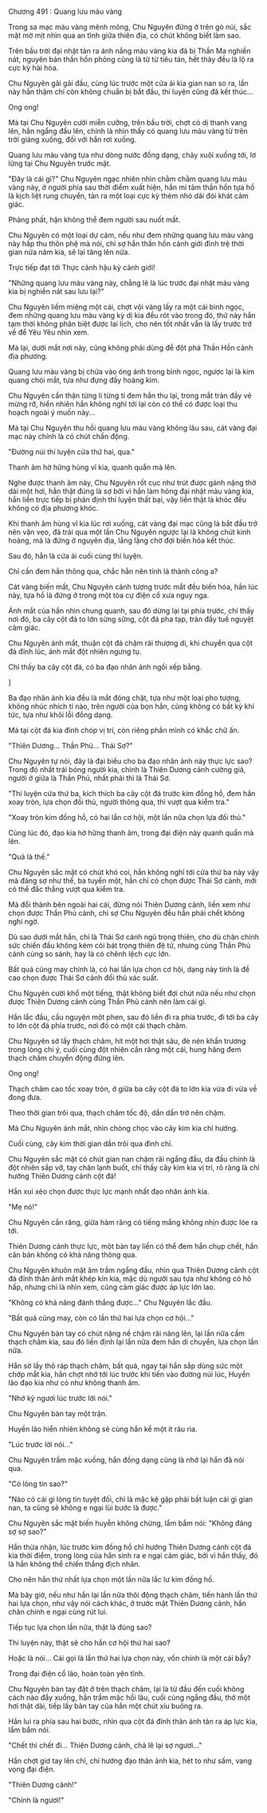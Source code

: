 




Chương 491 : Quang lưu màu vàng


Trong sa mạc màu vàng mênh mông, Chu Nguyên đứng ở trên gò núi, sắc mặt mờ mịt nhìn qua an tĩnh giữa thiên địa, có chút không biết làm sao.

Trên bầu trời đại nhật tản ra ánh nắng màu vàng kia đã bị Thần Ma nghiền nát, nguyên bản thần hồn phỏng cũng là từ từ tiêu tán, hết thảy đều là lộ ra cực kỳ hài hòa.

Chu Nguyên gãi gãi đầu, cùng lúc trước một cửa ải kia gian nan so ra, lần này hắn thậm chí còn không chuẩn bị bắt đầu, thí luyện cũng đã kết thúc...

Ong ong!

Mà tại Chu Nguyên cười miễn cưỡng, trên bầu trời, chợt có dị thanh vang lên, hắn ngẩng đầu lên, chính là nhìn thấy có quang lưu màu vàng từ trên trời giáng xuống, đối với hắn rơi xuống.

Quang lưu màu vàng tựa như dòng nước đồng dạng, chảy xuôi xuống tới, lơ lửng tại Chu Nguyên trước mặt.

"Đây là cái gì?" Chu Nguyên ngạc nhiên nhìn chằm chằm quang lưu màu vàng này, ở người phía sau thời điểm xuất hiện, hắn mi tâm thần hồn tựa hồ là kịch liệt rung chuyển, tản ra một loại cực kỳ thèm nhỏ dãi đói khát cảm giác.

Phảng phất, hận không thể đem người sau nuốt mất.

Chu Nguyên có một loại dự cảm, nếu như đem những quang lưu màu vàng này hấp thu thôn phệ mà nói, chỉ sợ hắn thần hồn cảnh giới đình trệ thời gian nửa năm kia, sẽ lại tăng lên nữa.

Trực tiếp đạt tới Thực cảnh hậu kỳ cảnh giới!

"Những quang lưu màu vàng này, chẳng lẽ là lúc trước đại nhật màu vàng kia bị nghiền nát sau lưu lại?"

Chu Nguyên liếm miệng một cái, chợt vội vàng lấy ra một cái bình ngọc, đem những quang lưu màu vàng kỳ dị kia đều rót vào trong đó, thứ này hắn tạm thời không phân biệt được lai lịch, cho nên tốt nhất vẫn là lấy trước trở về để Yêu Yêu nhìn xem.

Mà lại, dưới mắt nơi này, cũng không phải dùng để đột phá Thần Hồn cảnh địa phương.

Quang lưu màu vàng bị chứa vào óng ánh trong bình ngọc, ngược lại là kim quang chói mắt, tựa như đựng đầy hoàng kim.

Chu Nguyên cẩn thận từng li từng tí đem hắn thu lại, trong mắt tràn đầy vẻ mừng rỡ, hiển nhiên hắn không nghĩ tới lại còn có thể có được loại thu hoạch ngoài ý muốn này...

Mà tại Chu Nguyên thu hồi quang lưu màu vàng không lâu sau, cát vàng đại mạc này chính là có chút chấn động.

"Đường núi thí luyện cửa thứ hai, qua."

Thanh âm hờ hững hùng vĩ kia, quanh quẩn mà lên.

Nghe được thanh âm này, Chu Nguyên rốt cục như trút được gánh nặng thở dài một hơi, hắn thật đúng là sợ bởi vì hắn làm hỏng đại nhật màu vàng kia, hắn liền trực tiếp bị phán định thí luyện thất bại, vậy liền thật là khóc đều không có địa phương khóc.

Khi thanh âm hùng vĩ kia lúc rơi xuống, cát vàng đại mạc cũng là bắt đầu trở nên vặn vẹo, đã trải qua một lần Chu Nguyên ngược lại là không chút kinh hoảng, mà là đứng ở nguyên địa, lẳng lặng chờ đợi biến hóa kết thúc.

Sau đó, hẳn là cửa ải cuối cùng thí luyện.

Chỉ cần đem hắn thông qua, chắc hẳn nên tính là thành công a?

Cát vàng biến mất, Chu Nguyên cảnh tượng trước mắt đều biến hóa, hắn lúc này, tựa hồ là đứng ở trong một tòa cự điện cổ xưa nguy nga.

Ánh mắt của hắn nhìn chung quanh, sau đó dừng lại tại phía trước, chỉ thấy nơi đó, ba cây cột đá to lớn sừng sững, cột đá pha tạp, tràn đầy tuế nguyệt cảm giác.

Chu Nguyên ánh mắt, thuận cột đá chậm rãi thượng di, khi chuyển qua cột đá đỉnh lúc, ánh mắt đột nhiên ngưng tụ.

Chỉ thấy ba cây cột đá, có ba đạo nhân ảnh ngồi xếp bằng.

]

Ba đạo nhân ảnh kia đều là mắt đóng chặt, tựa như một loại pho tượng, không nhúc nhích tí nào, trên người của bọn hắn, cũng không có bất kỳ khí tức, tựa như khôi lỗi đồng dạng.

Mà tại cột đá kia đỉnh chóp vị trí, còn riêng phần mình có khắc chữ ấn.

"Thiên Dương... Thần Phủ... Thái Sơ?"

Chu Nguyên tự nói, đây là đại biểu cho ba đạo nhân ảnh này thực lực sao? Trong đó nhất trái bóng người kia, chính là Thiên Dương cảnh cường giả, người ở giữa là Thần Phủ, nhất phải thì là Thái Sơ.

"Thí luyện cửa thứ ba, kích thích ba cây cột đá trước kim đồng hồ, đem hắn xoay tròn, lựa chọn đối thủ, người thông qua, thì vượt qua kiểm tra."

"Xoay tròn kim đồng hồ, có hai lần cơ hội, một lần nữa chọn lựa đối thủ."

Cùng lúc đó, đạo kia hờ hững thanh âm, trong đại điện này quanh quẩn mà lên.

"Quả là thế."

Chu Nguyên sắc mặt có chút khó coi, hắn không nghĩ tới cửa thứ ba này vậy mà đáng sợ như thế, ba tuyển một, hắn chỉ có chọn được Thái Sơ cảnh, mới có thể đắc thắng vượt qua kiểm tra.

Mà đổi thành bên ngoài hai cái, đừng nói Thiên Dương cảnh, liền xem như chọn được Thần Phủ cảnh, chỉ sợ Chu Nguyên đều hẳn phải chết không nghi ngờ.

Dù sao dưới mắt hắn, chỉ là Thái Sơ cảnh ngũ trọng thiên, cho dù chân chính sức chiến đấu không kém cỏi bát trọng thiên đệ tử, nhưng cùng Thần Phủ cảnh cùng so sánh, hay là có chênh lệch cực lớn.

Bất quá cũng may chính là, có hai lần lựa chọn cơ hội, dạng này tính là đề cao chọn được Thái Sơ cảnh đối thủ xác suất.

Chu Nguyên cười khổ một tiếng, thật không biết đợi chút nữa nếu như chọn được Thiên Dương cảnh cùng Thần Phủ cảnh nên làm cái gì.

Hắn lắc đầu, cầu nguyện một phen, sau đó liền đi ra phía trước, đi tới ba cây to lớn cột đá phía trước, nơi đó có một cái thạch châm.

Chu Nguyên sờ lấy thạch châm, hít một hơi thật sâu, đè nén khẩn trương trong lòng chi ý, cuối cùng đột nhiên cắn răng một cái, hung hăng đem thạch châm chuyển động đứng lên.

Ong ong!

Thạch châm cao tốc xoay tròn, ở giữa ba cây cột đá to lớn kia vừa đi vừa về đong đưa.

Theo thời gian trôi qua, thạch châm tốc độ, dần dần trở nên chậm.

Mà Chu Nguyên ánh mắt, nhìn chòng chọc vào cây kim kia chỉ hướng.

Cuối cùng, cây kim thời gian dần trôi qua đình chỉ.

Chu Nguyên sắc mặt có chút gian nan chậm rãi ngẩng đầu, da đầu chính là đột nhiên sắp vỡ, tay chân lạnh buốt, chỉ thấy cây kim kia vị trí, rõ ràng là chỉ hướng Thiên Dương cảnh cột đá!

Hắn xui xẻo chọn được thực lực mạnh nhất đạo nhân ảnh kia.

"Mẹ nó!"

Chu Nguyên cắn răng, giữa hàm răng có tiếng mắng không nhịn được lóe ra tới.

Thiên Dương cảnh thực lực, một bàn tay liền có thể đem hắn chụp chết, hắn căn bản không có khả năng thông qua.

Chu Nguyên khuôn mặt âm trầm ngẩng đầu, nhìn qua Thiên Dương cảnh cột đá đỉnh thân ảnh mắt khép kín kia, mặc dù người sau tựa như không có hô hấp, nhưng chỉ là nhìn xem, cũng cảm giác được áp lực lớn lao.

"Không có khả năng đánh thắng được..." Chu Nguyên lắc đầu.

"Bất quá cũng may, còn có lần thứ hai lựa chọn cơ hội..."

Chu Nguyên bàn tay có chút nặng nề chậm rãi nâng lên, lại lần nữa cầm thạch châm kia, sau đó liền định lại lần nữa đem hắn di chuyển, lựa chọn lần nữa.

Hắn sờ lấy thô ráp thạch châm, bất quá, ngay tại hắn sắp dùng sức một chớp mắt kia, hắn chợt nhớ tới lúc trước khi tiến vào đường núi lúc, Huyền lão đạo kia như có như không thanh âm.

"Nhớ kỹ ngươi lúc trước lời nói."

Chu Nguyên bàn tay một trận.

Huyền lão hiển nhiên không sẽ cùng hắn kể một ít râu ria.

"Lúc trước lời nói..."

Chu Nguyên trầm mặc xuống, hắn đồng dạng cũng là nhớ lại hắn đã nói qua.

"Có lòng tin sao?"

"Nào có cái gì lòng tin tuyệt đối, chỉ là mặc kệ gặp phải bất luận cái gì gian nan, ta cũng sẽ không e ngại lùi bước là được."

Chu Nguyên sắc mặt biến huyễn không chừng, lẩm bẩm nói: "Không đáng sợ sợ sao?"

Hắn thừa nhận, lúc trước kim đồng hồ chỉ hướng Thiên Dương cảnh cột đá kia thời điểm, trong lòng của hắn sinh ra e ngại cảm giác, bởi vì hắn thấy, đó là hắn không thể chiến thắng địch nhân.

Cho nên hắn thứ nhất lựa chọn một lần nữa lắc lư kim đồng hồ.

Mà bây giờ, nếu như hắn lại lần nữa thôi động thạch châm, tiến hành lần thứ hai lựa chọn, như vậy nói cách khác, ở trước mặt Thiên Dương cảnh, hắn chân chính e ngại cùng rút lui.

Tiếp tục lựa chọn lần nữa, thật là đúng sao?

Thí luyện này, thật sẽ cho hắn cơ hội thứ hai sao?

Hoặc là nói... Cái gọi là lần thứ hai lựa chọn này, vốn chính là một cái bẫy?

Trong đại điện cổ lão, hoàn toàn yên tĩnh.

Chu Nguyên bàn tay đặt ở trên thạch châm, lại là từ đầu đến cuối không cách nào đẩy xuống, hắn trầm mặc hồi lâu, cuối cùng ngẩng đầu, thở một hơi thật dài, tiếp lấy bàn tay của hắn một chút xíu buông ra.

Hắn lui ra phía sau hai bước, nhìn qua cột đá đỉnh thân ảnh tản ra áp lực kia, lẩm bẩm nói.

"Chết thì chết đi... Thiên Dương cảnh, chả lẽ lại sợ ngươi..."

Hắn chợt giơ tay lên chỉ, chỉ hướng đạo thân ảnh kia, hét to như sấm, vang vọng đại điện.

"Thiên Dương cảnh!"

"Chính là ngươi!"




